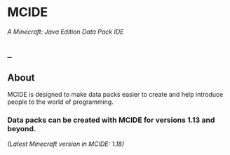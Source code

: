 # MCIDE
*A Minecraft: Java Edition Data Pack IDE*
## _
## About
MCIDE is designed to make data packs easier to create and help introduce people to the world of programming.

### Data packs can be created with MCIDE for versions 1.13 and beyond.
*(Latest Minecraft version in MCIDE: 1.18)*
